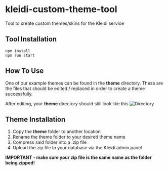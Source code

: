 # kleidi-custom-theme-tool
Tool to create custom themes/skins for the Kleidi service

## Tool Installation
```
npm install
npm run start
```

## How To Use

One of our example themes can be found in the **theme** directory. 
These are the files that should be edited / replaced in order to create a theme successfully.

After editing, your **theme** directory should still look like this
![Directory](https://i.imgur.com/lOVLbBh.png)

## Theme Installation
1. Copy the **theme** folder to another location
2. Rename the theme folder to your desired theme name
3. Compress said folder into a .zip file
4. Upload the zip file to your database via the Kleidi admin panel

**IMPORTANT - make sure your zip file is the same name as the folder being zipped!**

